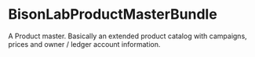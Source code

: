 BisonLabProductMasterBundle
===========================

A Product master. Basically an extended product catalog with campaigns, prices and owner / ledger account information.

